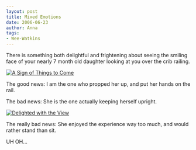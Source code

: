 ```yaml
---
layout: post
title: Mixed Emotions
date: 2006-06-23
author: Anna
tags:
- Wee-Watkins
---
```


There is something both delightful and frightening about seeing the smiling face of your nearly 7 month old daughter looking at you over the crib railing.

<div class="figure"><a href="http://www.flickr.com/photo.gne?id=173608770"><img class="photo" src="http://static.flickr.com/47/173608770_04cf7b5b41.jpg" alt="A Sign of Things to Come" border="0"></a> </div>

The good news: I am the one who propped her up, and put her hands on the rail. 

The bad news: She is the one actually keeping herself upright.

<div class="figure"><a href="http://www.flickr.com/photo.gne?id=173609403"><img class="photo" src="http://static.flickr.com/45/173609403_770f92eee2.jpg" alt="Delighted with the View" border="0"></a> </div>

The really bad news: She enjoyed the experience way too much, and would rather stand than sit. 

UH OH...